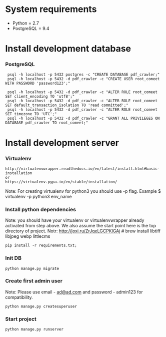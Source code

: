 System requirements
===================

- Python = 2.7
- PostgreSQL = 9.4

Install development database
==========================

### PostgreSQL
     psql -h localhost -p 5432 postgres -c "CREATE DATABASE pdf_crawler;"
     psql -h localhost -p 5432 -d pdf_crawler -c "CREATE USER root_comeet WITH PASSWORD 'password123';"

     psql -h localhost -p 5432 -d pdf_crawler -c "ALTER ROLE root_comeet SET client_encoding TO 'utf8';"
     psql -h localhost -p 5432 -d pdf_crawler -c "ALTER ROLE root_comeet SET default_transaction_isolation TO 'read committed';"
     psql -h localhost -p 5432 -d pdf_crawler -c "ALTER ROLE root_comeet SET timezone TO 'UTC';"
     psql -h localhost -p 5432 -d pdf_crawler -c "GRANT ALL PRIVILEGES ON DATABASE pdf_crawler TO root_comeet;"

Install development server
==========================

### Virtualenv

    http://virtualenvwrapper.readthedocs.io/en/latest/install.html#basic-installation
    or
    https://virtualenv.pypa.io/en/stable/installation/

Note: For creating virtualenv for python3 you should use -p flag. Example $ virtualenv -p python3 env_name

### Install python dependencies

Note: you should have your virtualenv or virtualenvwrapper already activated from step above. We also assume the start point here is the top directory of project.
Notr: http://joxi.ru/ZrJqeLGCPKlGAj # brew install libtiff libjpeg webp littlecms 

    pip install -r requirements.txt;

### Init DB

    python manage.py migrate

### Create first admin user

Note: Please use email - ad@ad.com and password - admin123 for compatibility.

    python manage.py createsuperuser

### Start project

    python manage.py runserver
